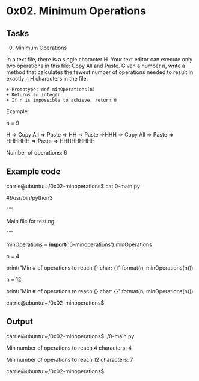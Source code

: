 # 0x02. Minimum Operations

## Tasks

0. Minimum Operations

In a text file, there is a single character H. Your text editor can execute only two operations in this file: Copy All and Paste. Given a number n, write a method that calculates the fewest number of operations needed to result in exactly n H characters in the file.

    + Prototype: def minOperations(n)
    + Returns an integer
    + If n is impossible to achieve, return 0
Example:

n = 9

H => Copy All => Paste => HH => Paste =>HHH => Copy All => Paste => HHHHHH => Paste => HHHHHHHHH

Number of operations: 6

## Example code

carrie@ubuntu:~/0x02-minoperations$ cat 0-main.py

#!/usr/bin/python3

"""

Main file for testing

"""

minOperations = __import__('0-minoperations').minOperations

n = 4

print("Min # of operations to reach {} char: {}".format(n, minOperations(n)))

n = 12

print("Min # of operations to reach {} char: {}".format(n, minOperations(n)))

carrie@ubuntu:~/0x02-minoperations$

## Output

carrie@ubuntu:~/0x02-minoperations$ ./0-main.py

Min number of operations to reach 4 characters: 4

Min number of operations to reach 12 characters: 7

carrie@ubuntu:~/0x02-minoperations$